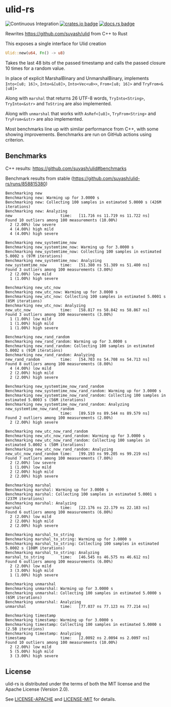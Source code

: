 # ulid-rs

![Continuous Integration](https://github.com/suyash/ulid-rs/workflows/Continuous%20Integration/badge.svg) [![crates.io badge](https://img.shields.io/crates/v/ulid-rs.svg)](https://crates.io/crates/ulid-rs) [![docs.rs badge](https://docs.rs/ulid-rs/badge.svg)](https://docs.rs/ulid-rs) 

Rewrites https://github.com/suyash/ulid from C++ to Rust

This exposes a single interface for Ulid creation

```rust
Ulid::new(u64, Fn() -> u8)
```

Takes the last 48 bits of the passed timestamp and calls the passed closure
10 times for a random value.

In place of explicit MarshalBinary and UnmarshalBinary, implements
`Into<[u8; 16]>`, `Into<&[u8]>`, `Into<Vec<u8>>`, `From<[u8; 16]>` and `TryFrom<&[u8]>`

Along with `marshal` that returns 26 UTF-8 words, `TryInto<String>`, `TryInto<&str>`
and `ToString` are also implemented.

Along with `unmarshal` that works with `AsRef<[u8]>`, `TryFrom<String>` and `TryFrom<&str>`
are also implemented.

Most benchmarks line up with similar performance from C++, with some showing
improvements. Benchmarks are run on GitHub actions using criterion.

## Benchmarks

C++ results: https://github.com/suyash/ulid#benchmarks

Benchmark results from stable (https://github.com/suyash/ulid-rs/runs/858815380)

```
Benchmarking new
Benchmarking new: Warming up for 3.0000 s
Benchmarking new: Collecting 100 samples in estimated 5.0000 s (426M iterations)
Benchmarking new: Analyzing
new                     time:   [11.716 ns 11.719 ns 11.722 ns]
Found 10 outliers among 100 measurements (10.00%)
  2 (2.00%) low severe
  4 (4.00%) high mild
  4 (4.00%) high severe

Benchmarking new_systemtime_now
Benchmarking new_systemtime_now: Warming up for 3.0000 s
Benchmarking new_systemtime_now: Collecting 100 samples in estimated 5.0002 s (97M iterations)
Benchmarking new_systemtime_now: Analyzing
new_systemtime_now      time:   [51.380 ns 51.389 ns 51.400 ns]
Found 3 outliers among 100 measurements (3.00%)
  2 (2.00%) low mild
  1 (1.00%) high severe

Benchmarking new_utc_now
Benchmarking new_utc_now: Warming up for 3.0000 s
Benchmarking new_utc_now: Collecting 100 samples in estimated 5.0001 s (85M iterations)
Benchmarking new_utc_now: Analyzing
new_utc_now             time:   [58.817 ns 58.842 ns 58.867 ns]
Found 3 outliers among 100 measurements (3.00%)
  1 (1.00%) low mild
  1 (1.00%) high mild
  1 (1.00%) high severe

Benchmarking new_rand_random
Benchmarking new_rand_random: Warming up for 3.0000 s
Benchmarking new_rand_random: Collecting 100 samples in estimated 5.0002 s (91M iterations)
Benchmarking new_rand_random: Analyzing
new_rand_random         time:   [54.703 ns 54.708 ns 54.713 ns]
Found 8 outliers among 100 measurements (8.00%)
  4 (4.00%) low mild
  2 (2.00%) high mild
  2 (2.00%) high severe

Benchmarking new_systemtime_now_rand_random
Benchmarking new_systemtime_now_rand_random: Warming up for 3.0000 s
Benchmarking new_systemtime_now_rand_random: Collecting 100 samples in estimated 5.0003 s (56M iterations)
Benchmarking new_systemtime_now_rand_random: Analyzing
new_systemtime_now_rand_random
                        time:   [89.519 ns 89.544 ns 89.579 ns]
Found 2 outliers among 100 measurements (2.00%)
  2 (2.00%) high severe

Benchmarking new_utc_now_rand_random
Benchmarking new_utc_now_rand_random: Warming up for 3.0000 s
Benchmarking new_utc_now_rand_random: Collecting 100 samples in estimated 5.0002 s (50M iterations)
Benchmarking new_utc_now_rand_random: Analyzing
new_utc_now_rand_random time:   [99.193 ns 99.205 ns 99.219 ns]
Found 7 outliers among 100 measurements (7.00%)
  2 (2.00%) low severe
  1 (1.00%) low mild
  2 (2.00%) high mild
  2 (2.00%) high severe

Benchmarking marshal
Benchmarking marshal: Warming up for 3.0000 s
Benchmarking marshal: Collecting 100 samples in estimated 5.0001 s (237M iterations)
Benchmarking marshal: Analyzing
marshal                 time:   [22.176 ns 22.179 ns 22.183 ns]
Found 6 outliers among 100 measurements (6.00%)
  2 (2.00%) low mild
  2 (2.00%) high mild
  2 (2.00%) high severe

Benchmarking marshal_to_string
Benchmarking marshal_to_string: Warming up for 3.0000 s
Benchmarking marshal_to_string: Collecting 100 samples in estimated 5.0002 s (108M iterations)
Benchmarking marshal_to_string: Analyzing
marshal_to_string       time:   [46.545 ns 46.575 ns 46.612 ns]
Found 6 outliers among 100 measurements (6.00%)
  2 (2.00%) low mild
  3 (3.00%) high mild
  1 (1.00%) high severe

Benchmarking unmarshal
Benchmarking unmarshal: Warming up for 3.0000 s
Benchmarking unmarshal: Collecting 100 samples in estimated 5.0000 s (65M iterations)
Benchmarking unmarshal: Analyzing
unmarshal               time:   [77.037 ns 77.123 ns 77.214 ns]

Benchmarking timestamp
Benchmarking timestamp: Warming up for 3.0000 s
Benchmarking timestamp: Collecting 100 samples in estimated 5.0000 s (2.5B iterations)
Benchmarking timestamp: Analyzing
timestamp               time:   [2.0092 ns 2.0094 ns 2.0097 ns]
Found 10 outliers among 100 measurements (10.00%)
  2 (2.00%) low mild
  5 (5.00%) high mild
  3 (3.00%) high severe
```

## License

ulid-rs is distributed under the terms of both the MIT license and the
Apache License (Version 2.0).

See [LICENSE-APACHE](LICENSE-APACHE) and [LICENSE-MIT](LICENSE-MIT) for details.
